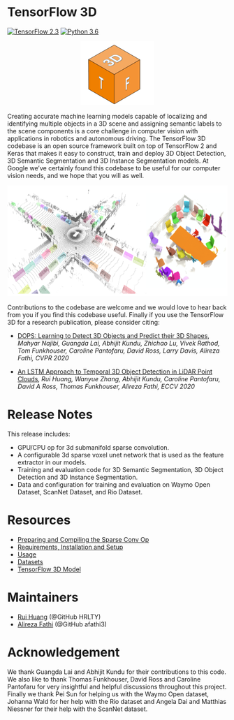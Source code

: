 # TensorFlow 3D
[![TensorFlow 2.3](https://img.shields.io/badge/TensorFlow-2.3-FF6F00?logo=tensorflow)](https://github.com/tensorflow/tensorflow/releases/tag/v2.3.0)
[![Python 3.6](https://img.shields.io/badge/Python-3.6-3776AB)](https://www.python.org/downloads/release/python-360/)

<p align="center"><img src="doc/img/tf3d_icon.png" width=168 height=146></p>

Creating accurate machine learning models capable of localizing and identifying
multiple objects in a 3D scene and assigning semantic labels to the scene components is a core challenge in computer vision with applications in robotics and autonomous driving. The TensorFlow 3D codebase is an open source framework built on top of TensorFlow 2 and Keras that makes it easy to construct, train and deploy 3D Object Detection, 3D Semantic Segmentation and 3D Instance Segmentation models. At Google we’ve certainly found this codebase to be useful for our computer vision needs, and we hope that you will as well.

<p align="center"><img src="doc/img/tf3d.png" width=676 height=254></p>

Contributions to the codebase are welcome and we would love to hear back from
you if you find this codebase useful. Finally if you use the TensorFlow 3D for a research publication, please consider citing:

* <a href='https://arxiv.org/abs/2004.01170' target='_blank'>DOPS: Learning to Detect 3D Objects and Predict their 3D Shapes</a>,
<em>Mahyar Najibi, Guangda Lai, Abhijit Kundu, Zhichao Lu, Vivek Rathod, Tom Funkhouser, Caroline Pantofaru, David Ross, Larry Davis, Alireza Fathi, CVPR 2020</em>

* <a href='https://arxiv.org/abs/2007.12392' target='_blank'>An LSTM Approach to Temporal 3D Object Detection in LiDAR Point Clouds</a>, <em>Rui Huang, Wanyue Zhang, Abhijit Kundu, Caroline Pantofaru, David A Ross, Thomas Funkhouser, Alireza Fathi, ECCV 2020</em>

# Release Notes

This release includes:

* GPU/CPU op for 3d submanifold sparse convolution.
* A configurable 3d sparse voxel unet network that is used as the feature extractor in our models.
* Training and evaluation code for 3D Semantic Segmentation, 3D Object Detection and 3D Instance Segmentation.
* Data and configuration for training and evaluation on Waymo Open Dataset, ScanNet Dataset, and Rio Dataset.

# Resources

* <a href='ops/README.md' target='_blank'>Preparing and Compiling the Sparse Conv Op</a>
* <a href='doc/setup.md' target='_blank'>Requirements, Installation and Setup</a>
* <a href='doc/usage.md' target='_blank'>Usage</a>
* <a href='doc/tf3d_datasets.md' target='_blank'>Datasets</a>
* <a href='doc/models.md' target='_blank'>TensorFlow 3D Model</a>

# Maintainers

* <a href='https://sites.google.com/corp/view/ruihuang/home' target='_blank'>Rui Huang</a> (@GitHub HRLTY)
* <a href='https://www.alirezafathi.org/' target='_blank'>Alireza Fathi</a> (@GitHub afathi3)

# Acknowledgement

We thank Guangda Lai and Abhijit Kundu for their contributions to this code. We also like to thank Thomas Funkhouser, David Ross and Caroline Pantofaru for very insightful and helpful discussions throughout this project. Finally we thank Pei Sun for helping us with the Waymo Open dataset, Johanna Wald for her help with the Rio dataset and Angela Dai and Matthias Niessner for their help with the ScanNet dataset.

